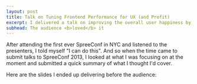 ```yaml
---
layout: post
title: Talk on Tuning Frontend Performance for UX (and Profit)
excerpt: I delivered a talk on improving the overall user happiness by speeding up the slowest part of any webapp - the frontend.
subhead: The audience <b>loved</b> it
---
```


After attending the first ever SpreeConf in NYC and listened to the presenters, I told myself "I can do this". And so when the time came to submit talks to SpreeConf 2013, I looked at what I was focusing on at the moment and submitted a quick summary of what I thought I'd cover.

Here are the slides I ended up delivering before the audience:
<script async class="speakerdeck-embed" data-id="8e368a70a36501306e961ed4f3fbbc75" data-ratio="1.33333333333333" src="//speakerdeck.com/assets/embed.js"></script>
